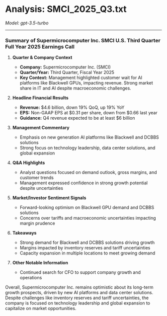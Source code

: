 # Analysis: SMCI_2025_Q3.txt

*Model: gpt-3.5-turbo*

---

### Summary of Supermicrocomputer Inc. SMCI U.S. Third Quarter Full Year 2025 Earnings Call

1. **Quarter & Company Context**
   - **Company:** Supermicrocomputer Inc. (SMCI)
   - **Quarter/Year:** Third Quarter, Fiscal Year 2025
   - **Key Context:** Management highlighted customer wait for AI platforms like Blackwell GPUs, impacting revenue. Strong market share in IT and AI despite macroeconomic challenges.

2. **Headline Financial Results**
   - **Revenue:** $4.6 billion, down 19% QoQ, up 19% YoY
   - **EPS:** Non-GAAP EPS at $0.31 per share, down from $0.66 last year
   - **Guidance:** Q4 revenue expected to be at least $6 billion

3. **Management Commentary**
   - Emphasis on new generation AI platforms like Blackwell and DCBBS solutions
   - Strong focus on technology leadership, data center solutions, and global expansion

4. **Q&A Highlights**
   - Analyst questions focused on demand outlook, gross margins, and customer trends
   - Management expressed confidence in strong growth potential despite uncertainties

5. **Market/Investor Sentiment Signals**
   - Forward-looking optimism on Blackwell GPU demand and DCBBS solutions
   - Concerns over tariffs and macroeconomic uncertainties impacting margin prudence

6. **Takeaways**
   - Strong demand for Blackwell and DCBBS solutions driving growth
   - Margins impacted by inventory reserves and tariff uncertainties
   - Capacity expansion in multiple locations to meet growing demand

7. **Other Notable Information**
   - Continued search for CFO to support company growth and operations

Overall, Supermicrocomputer Inc. remains optimistic about its long-term growth prospects, driven by new AI platforms and data center solutions. Despite challenges like inventory reserves and tariff uncertainties, the company is focused on technology leadership and global expansion to capitalize on market opportunities.